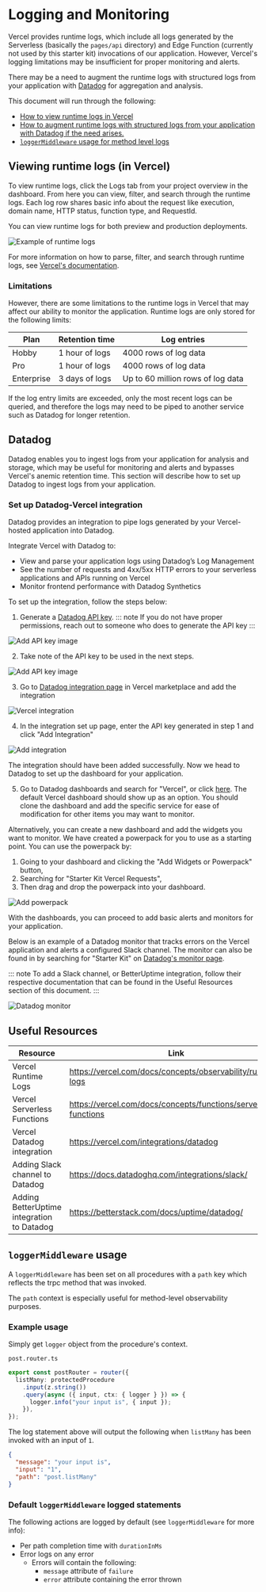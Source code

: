 # Logging and Monitoring

Vercel provides runtime logs, which include all logs generated by the Serverless (basically the `pages/api` directory) and Edge Function (currently not used by this starter kit) invocations of our application. However, Vercel's logging limitations may be insufficient for proper monitoring and alerts.

There may be a need to augment the runtime logs with structured logs from your application with [Datadog](https://www.datadoghq.com/) for aggregation and analysis.

This document will run through the following:

- [How to view runtime logs in Vercel](#viewing-runtime-logs-in-vercel)
- [How to augment runtime logs with structured logs from your application with Datadog if the need arises.](#datadog)
- [`loggerMiddleware` usage for method level logs](#loggermiddleware-usage)

## Viewing runtime logs (in Vercel)

To view runtime logs, click the Logs tab from your project overview in the dashboard. From here you can view, filter, and search through the runtime logs. Each log row shares basic info about the request like execution, domain name, HTTP status, function type, and RequestId.

You can view runtime logs for both preview and production deployments.

![Example of runtime logs](./images/logging/runtime-logs.png)

For more information on how to parse, filter, and search through runtime logs, see [Vercel's documentation](https://vercel.com/docs/concepts/observability/runtime-logs).

### Limitations

However, there are some limitations to the runtime logs in Vercel that may affect our ability to monitor the application. Runtime logs are only stored for the following limits:

| Plan       | Retention time | Log entries                       |
| ---------- | -------------- | --------------------------------- |
| Hobby      | 1 hour of logs | 4000 rows of log data             |
| Pro        | 1 hour of logs | 4000 rows of log data             |
| Enterprise | 3 days of logs | Up to 60 million rows of log data |

If the log entry limits are exceeded, only the most recent logs can be queried, and therefore the logs may need to be piped to another service such as Datadog for longer retention.

## Datadog

Datadog enables you to ingest logs from your application for analysis and storage, which may be useful for monitoring and alerts and bypasses Vercel's anemic retention time. This section will describe how to set up Datadog to ingest logs from your application.

### Set up Datadog-Vercel integration

Datadog provides an integration to pipe logs generated by your Vercel-hosted application into Datadog.

Integrate Vercel with Datadog to:

- View and parse your application logs using Datadog’s Log Management
- See the number of requests and 4xx/5xx HTTP errors to your serverless applications and APIs running on Vercel
- Monitor frontend performance with Datadog Synthetics

To set up the integration, follow the steps below:

1. Generate a [Datadog API key](https://app.datadoghq.com/organization-settings/api-keys).
   ::: note
   If you do not have proper permissions, reach out to someone who does to generate the API key
   :::

![Add API key image](./images/logging/dd_add-api-keys.png)

2. Take note of the API key to be used in the next steps.

![Add API key image](./images/logging/dd_save-api-key.png)

3. Go to [Datadog integration page](https://vercel.com/integrations/datadog) in Vercel marketplace and add the integration

![Vercel integration](./images/logging/dd_vercel-integration.png)

4. In the integration set up page, enter the API key generated in step 1 and click "Add Integration"

![Add integration](./images/logging/dd_vercel-add-integration.png)

The integration should have been added successfully. Now we head to Datadog to set up the dashboard for your application.

5. Go to Datadog dashboards and search for "Vercel", or click [here](https://app.datadoghq.com/dashboard/lists?q=vercel). The default Vercel dashboard should show up as an option. You should clone the dashboard and add the specific service for ease of modification for other items you may want to monitor.

Alternatively, you can create a new dashboard and add the widgets you want to monitor. We have created a powerpack for you to use as a starting point. You can use the powerpack by:

1. Going to your dashboard and clicking the "Add Widgets or Powerpack" button,
2. Searching for "Starter Kit Vercel Requests",
3. Then drag and drop the powerpack into your dashboard.

![Add powerpack](./images/logging/dd_add-powerpack.png)

With the dashboards, you can proceed to add basic alerts and monitors for your application.

Below is an example of a Datadog monitor that tracks errors on the Vercel application and alerts a configured Slack channel. The monitor can also be found in by searching for "Starter Kit" on [Datadog's monitor page](https://app.datadoghq.com/monitors/manage).

::: note
To add a Slack channel, or BetterUptime integration, follow their respective documentation that can be found in the Useful Resources section of this document.
:::

![Datadog monitor](./images/logging/dd_monitor-example.png)

## Useful Resources

| Resource                                   | Link                                                            |
| ------------------------------------------ | --------------------------------------------------------------- |
| Vercel Runtime Logs                        | https://vercel.com/docs/concepts/observability/runtime-logs     |
| Vercel Serverless Functions                | https://vercel.com/docs/concepts/functions/serverless-functions |
| Vercel Datadog integration                 | https://vercel.com/integrations/datadog                         |
| Adding Slack channel to Datadog            | https://docs.datadoghq.com/integrations/slack/                  |
| Adding BetterUptime integration to Datadog | https://betterstack.com/docs/uptime/datadog/                    |

## `loggerMiddleware` usage

A `loggerMiddleware` has been set on all procedures with a `path` key which reflects the trpc method that was invoked.

The `path` context is especially useful for method-level observability purposes.

### Example usage

Simply get `logger` object from the procedure's context.

`post.router.ts`

```ts
export const postRouter = router({
  listMany: protectedProcedure
    .input(z.string())
    .query(async ({ input, ctx: { logger } }) => {
      logger.info("your input is", { input });
    }),
});
```

The log statement above will output the following when `listMany` has been invoked with an input of `1`.

```json
{
  "message": "your input is",
  "input": "1",
  "path": "post.listMany"
}
```

### Default `loggerMiddleware` logged statements

The following actions are logged by default (see `loggerMiddleware` for more info):

- Per path completion time with `durationInMs`
- Error logs on any error
  - Errors will contain the following:
    - `message` attribute of `failure`
    - `error` attribute containing the error thrown
